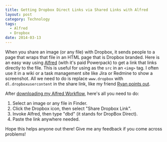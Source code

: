 ```yaml
---
title: Getting Dropbox Direct Links via Shared Links with Alfred
layout: post
category: Technology
tags:
  - Alfred
  - Dropbox
date: 2014-03-13
---
```

When you share an image (or any file) with Dropbox, it sends people to a page that wraps that file in an HTML page that is Dropbox branded. Here is an easy way using [Alfred](http://alfredapp.com) (with it's paid Powerpack) to get a link that links directly to the file. This is useful for using as the `src` in an `<img>` tag. I often use it in a wiki or a task management site like Jira or Redmine to show a screenshot. All we need to do is replace `www.dropbox` with `dl.dropboxusercontent` in the share link, like my friend [Ryan points out](http://ryanmo.co/2013/11/03/dropboxsharedlinks/).

After [downloading my Alfred Workflow](https://www.dropbox.com/s/qem95ur8cuf1u6d/Make%20Dropbox%20Direct%20Link.alfredworkflow), here's all you need to do:

1. Select an image or any file in Finder.
2. Click the Dropbox icon, then select "Share Dropbox Link".
3. Invoke Alfred, then type "dbd" (it stands for DropBox Direct).
4. Paste the link anywhere needed.

Hope this helps anyone out there! Give me any feedback if you come across problems!
